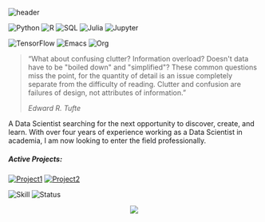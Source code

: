 ![header](https://capsule-render.vercel.app/api?type=rect&color=gradient&customColorList=(2,2,5,30)&height=1)

![Python](https://img.shields.io/badge/Python-Skilled-3776AB.svg?style=flat-square&logo=python&logoColor=white)
![R](https://img.shields.io/badge/R-Skilled-276DC3.svg?style=flat-square&logo=r&logoColor=white)
![SQL](https://img.shields.io/badge/SQL-Skilled-003B57.svg?style=flat-square&logo=sqlite&logoColor=white)
![Julia](https://img.shields.io/badge/Julia-Training-9558B2.svg?style=flat-square&logo=julia&logoColor=white)
![Jupyter](https://img.shields.io/badge/Jupyter-Skilled-F37626.svg?style=flat-square&logo=jupyter&logoColor=white)

![TensorFlow](https://img.shields.io/badge/TensorFlow-Certified-FF6F00.svg?style=flat-square&logo=tensorflow&logoColor=white)
![Emacs](https://img.shields.io/badge/Emacs-Daily%20Driver-7F5AB6.svg?style=flat-square&logo=gnuemacs&logoColor=white)
![Org](https://img.shields.io/badge/Org%20Mode-Bliss-77AA99.svg?style=flat-square&logo=org&logoColor=white)
            
<!---<img src="https://github.com/UmbertoFasci/Dyson_Swarm_Algorithm/blob/main/Background/gradient_sphere.gif" width=400 align="right" />-->

> “What about confusing clutter? Information overload? Doesn't data have to be "boiled down" and "simplified"? These common questions miss the point, for the quantity of detail is an issue completely separate from the difficulty of reading. Clutter and confusion are failures of design, not attributes of information.” 
> 
> _Edward R. Tufte_


A Data Scientist searching for the next opportunity to discover, create, and learn. With over four years of experience working as a Data Scientist in academia, I am now looking to enter the field professionally.

##### Active Projects:
[![Project1](https://img.shields.io/badge/USAID%20Price%20Prediction-In%20Development-88CE02.svg?style=?style=flat-square)][Project1]
[![Project2](https://img.shields.io/badge/Thesis-Active-276DC3.svg?style=?style=flat-square)][Project2]

![Skill](https://img.shields.io/badge/Data%20Scientist-000000.svg?style=flat-square)
![Status](https://img.shields.io/badge/Looking%20For%20Work-FF0000.svg?style=flat-square)

[Project1]: https://github.com/UmbertoFasci/Supply-Chain-Pricing-USAID
[Project2]: https://github.com/UmbertoFasci/Thesis_2023

<p align="center">
  <img src="https://capsule-render.vercel.app/api?type=waving&color=gradient&customColorList=(2,2,5,30)&height=70&section=footer"/>
</p>

